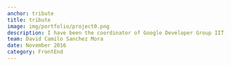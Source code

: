 ```yaml
---
anchor: tribute
title: tribute
image: img/portfolio/project0.png
description: I have been the coordinator of Google Developer Group IIT Kanpur since December 2015. During which I have organized a number of events. Other than one off events (like Google Summer of Code, Women Tech Makers Meetup, IO Extended) I have also organized 2 courses; Android Study Jam and CS for Android which spanned for about 8 weeks. During which we had weekly meetups. You can visit the  <a href="http://gplus.to/gdgiitk">g+ page</a> for photos of all these events. I have been the coordinator of Google Developer Group IIT Kanpur since December 2015. During which I have organized a number of events. Other than one off events (like Google Summer of Code, Women Tech Makers Meetup, IO Extended) I have also organized 2 courses; Android Study Jam and CS for Android which spanned for about 8 weeks. During which we had weekly meetups. You can visit the  <a href="http://gplus.to/gdgiitk">g+ page</a> for photos of all these events.
team: David Camilo Sanchez Mora
date: November 2016
category: FrontEnd
---
```

